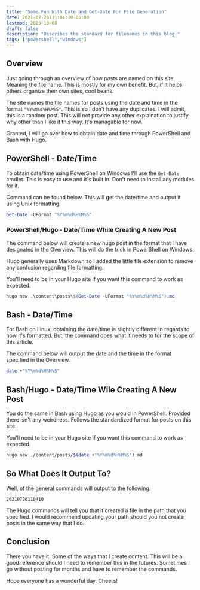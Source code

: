 ```yaml
---
title: "Some Fun With Date and Get-Date For File Generation"
date: 2021-07-26T11:04:10-05:00
lastmod: 2025-10-08
draft: false
description: "Describes the standard for filenames in this blog."
tags: ["powershell","windows"]
---
```


## Overview

Just going through an overview of how posts are named on this site. Meaning 
the file name. This is mostly for my own benefit. But, if it helps others 
organize their own sites, cool beans.

The site names the file names for posts using the date and time in the 
format ```"%Y%m%d%H%M%S"```. This is so I don't have any duplicates. I 
will admit, this is a random post. This will not provide any other 
explaination to justify why other than I like it this way. It's managable 
for now.

Granted, I will go over how to obtain date and time through PowerShell 
and Bash with Hugo.

## PowerShell - Date/Time

To obtain date/time using PowerShell on Windows I'll use the ```Get-Date``` 
cmdlet. This is easy to use and it's built in. Don't need to install any 
modules for it.

Command can be found below. This will get the date/time and output it 
using Unix formatting.

```powershell
Get-Date -UFormat "%Y%m%d%H%M%S"
```

### PowerShell/Hugo - Date/Time While Creating A New Post

The command below will create a new hugo post in the format that I have 
designated in the Overview. This will do the trick in PowerShell on Windows. 

Hugo generally uses Markdown so I added the little file extension to 
remove any confusion regarding file formatting.

You'll need to be in your Hugo site if you want this command to work as 
expected.

```powershell
hugo new .\content\posts\$(Get-Date -UFormat "%Y%m%d%H%M%S").md
```

## Bash - Date/Time

For Bash on Linux, obtaining the date/time is slightly different in regards 
to how it's formatted. But, the command does what it needs to for the scope 
of this article.

The command below will output the date and the time in the format specified 
in the Overview.

```bash
date +"%Y%m%d%H%M%S"
```

## Bash/Hugo - Date/Time Wile Creating A New Post

You do the same in Bash using Hugo as you would in PowerShell. Provided 
there isn't any weirdness. Follows the standardized format for posts on 
this site.

You'll need to be in your Hugo site if you want this command to work as 
expected.

```bash
hugo new ./content/posts/$(date +"%Y%m%d%H%M%S").md
```

## So What Does It Output To?

Well, of the general commands will output to the following.

```
20210726110410
```

The Hugo commands will tell you that it created a file in the path that you 
specified. I would recommend updating your path should you not create 
posts in the same way that I do.

## Conclusion

There you have it. Some of the ways that I create content. This will be 
a good reference should I need to remember this in the futures. Sometimes 
I go without posting for months and have to remember the commands. 

Hope everyone has a wonderful day. Cheers!
